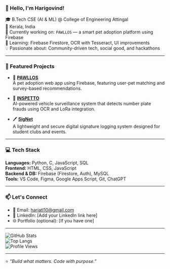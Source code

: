 ### 👋 Hello, I'm Harigovind!

🎓 B.Tech CSE (AI & ML) @ College of Engineering Attingal  
📍 Kerala, India  
🔭 Currently working on: `PAWLLOS` — a smart pet adoption platform using Firebase  
🌱 Learning: Firebase Firestore, OCR with Tesseract, UI improvements  
💡 Passionate about: Community-driven tech, social good, and hackathons  

---

### 🚀 Featured Projects

- 🐾 **[PAWLLOS](https://github.com/hari2629-p/pawllos)**  
  A pet adoption web app using Firebase, featuring user-pet matching and survey-based recommendations.

- 🎯 **[INSPETTO](https://github.com/hari2629-p/INSPETTO)**  
  AI-powered vehicle surveillance system that detects number plate frauds using OCR and LoRa integration.

- 🖊️ **[SigNet](https://github.com/hari2629-p/SigNet)**  
  A lightweight and secure digital signature logging system designed for student clubs and events.

---

### 💻 Tech Stack

**Languages:** Python, C, JavaScript, SQL  
**Frontend:** HTML, CSS, JavaScript  
**Backend & DB:** Firebase (Firestore, Auth), MySQL  
**Tools:** VS Code, Figma, Google Apps Script, Git, ChatGPT  

---

### 📫 Let's Connect

- 📧 Email: hariatl10@gmail.com  
- 💼 LinkedIn: [Add your LinkedIn link here]  
- 🌐 Portfolio (optional): [If you have one]

---

![GitHub Stats](https://github-readme-stats.vercel.app/api?username=hari2629-p&show_icons=true&theme=tokyonight)  
![Top Langs](https://github-readme-stats.vercel.app/api/top-langs/?username=hari2629-p&layout=compact)  
![Profile Views](https://komarev.com/ghpvc/?username=hari2629-p&color=blue)

---

⭐️ *“Build what matters. Code with purpose.”*


